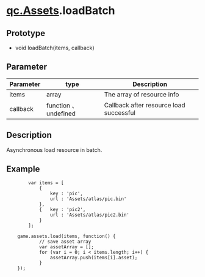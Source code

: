 # [qc.Assets](Assets.md).loadBatch

## Prototype
* void loadBatch(items, callback)

## Parameter
| Parameter | type | Description |
| ------------- | ------------- | -------------|
| items | array | The array of resource info |
| callback | function 、undefined | Callback after resource load successful |

## Description
Asynchronous load resource in batch.

## Example
````
        var items = [
            {
                key : 'pic',
                url : 'Assets/atlas/pic.bin'
            },
            {   key : 'pic2',
                url : 'Assets/atlas/pic2.bin'
            }
        ];

	game.assets.load(items, function() {
            // save asset array
            var assetArray = [];
            for (var i = 0; i < items.length; i++) {
                assetArray.push(items[i].asset);
            }
	});
````
